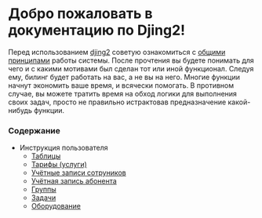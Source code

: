Добро пожаловать в документацию по Djing2!
==========================================


Перед использованием [djing2](https://github.com/nerosketch/djing2) советую ознакомиться с [общими принципами](user_instructions/principles.md) работы системы. После прочтения вы будете понимать для чего и с какими мотивами был сделан тот или иной функционал. Следуя ему, билинг будет работать на вас, а не вы на него. Многие функции начнут экономить ваше время, и всячески помогать. В противном случае, вы можете тратить время на обход логики для выполнения своих задач, просто не правильно истрактовав предназначение какой-нибудь функции.


### Содержание


* Инструкция пользователя
  * [Таблицы](user_instructions/tables.md)
  * [Тарифы (услуги)](user_instructions/services.md)
  * [Учётные записи сотруников](user_instructions/profiles.md)
  * [Учётная запись абонента](user_instructions/customers.md)
  * [Группы](user_instructions/groups.md)
  * [Задачи](user_instructions/tasks.md)
  * [Оборудование](user_instructions/devices.md)